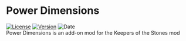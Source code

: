 # Power Dimensions
[![License](https://img.shields.io/badge/License-GPLv3-blue.svg?style=flat-square)](https://github.com/Hexagon-Studio/Power-Dimensions/s/blob/main/LICENSE)
[![Version](https://img.shields.io/github/v/tag/Hexagon-Studio/Power-Dimensions?label=version)](https://github.com/Hexagon-Studio/Power-Dimensions)
![Date](https://img.shields.io/github/release-date/Hexagon-Studio/Power-Dimensions)
<br /> Power Dimensions is an add-on mod for the Keepers of the Stones mod
